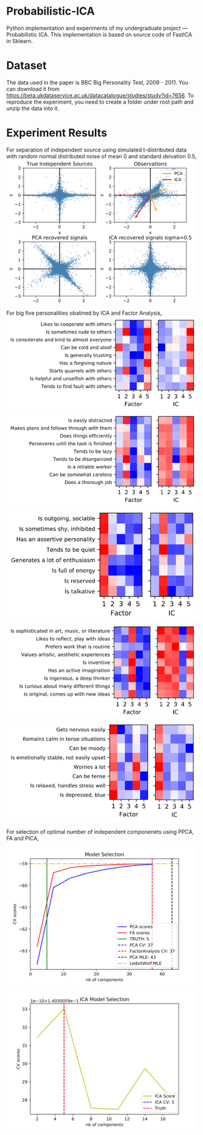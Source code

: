# Probabilistic-ICA
Python implementation and experiments of my undergraduate project — Probabilistic ICA. This implementation is based on source code of FastICA in Sklearn.

# Dataset 
The data used in the paper is BBC Big Personality Test, 2009 - 2011. You can download it from https://beta.ukdataservice.ac.uk/datacatalogue/studies/study?id=7656.
To reproduce the experiment, you need to create a folder under root path and unzip the data into it.

# Experiment Results 
For separation of independent source using simulated t-distributed data with random normal distributed noise of mean 0 and standard deivation 0.5,
![img](https://github.com/YehuiTang0316/Probabilistic-ICA/blob/master/display/PCA_ICA-1.png)

For big five personalities obatined by ICA and Factor Analysis,
![img](https://github.com/YehuiTang0316/Probabilistic-ICA/blob/master/display/factors_agree-1.png)
![img](https://github.com/YehuiTang0316/Probabilistic-ICA/blob/master/display/factors_conc-1.png)
![img](https://github.com/YehuiTang0316/Probabilistic-ICA/blob/master/display/factors_extra-1.png)
![img](https://github.com/YehuiTang0316/Probabilistic-ICA/blob/master/display/factors_open-1.png)
![img](https://github.com/YehuiTang0316/Probabilistic-ICA/blob/master/display/factors_neuro-1.png)

For selection of optimal number of independent componenets using PPCA, FA and PICA,
![img](https://github.com/YehuiTang0316/Probabilistic-ICA/blob/master/display/PCA_and_FA_analysis-1.png)
![img](https://github.com/YehuiTang0316/Probabilistic-ICA/blob/master/display/ICA_optimal_ICs-1.png)

